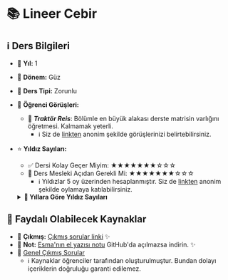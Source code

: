 # 📚 Lineer Cebir

## ℹ️ Ders Bilgileri

- 📅 **Yıl:** 1
- 📆 **Dönem:** Güz
- 🏫 **Ders Tipi:** Zorunlu
- 💭 **Öğrenci Görüşleri:**
  - 👤 **_Traktör Reis_**: Bölümle en büyük alakası derste matrisin varlığını öğretmesi. Kalmamak yeterli. 
    - ℹ️ Siz de [linkten](https://forms.gle/SzNmK1w4rVaKE4ee8) anonim şekilde görüşlerinizi belirtebilirsiniz.
- ⭐ **Yıldız Sayıları:**
  - ✅ Dersi Kolay Geçer Miyim: ★★★★★★★☆☆☆
  - 🎯 Ders Mesleki Açıdan Gerekli Mi: ★★★★★★★☆☆☆
    - ℹ️ Yıldızlar 5 oy üzerinden hesaplanmıştır. Siz de [linkten](https://forms.gle/3njZjmhm215YCAxe6) anonim şekilde oylamaya katılabilirsiniz.
  <details>
  <summary><b>📅 Yıllara Göre Yıldız Sayıları</b></summary>

    - 📅 *2023 yılı için yıldız bilgileri*
      - ✅ 2023 Yılında Dersi Kolay Geçer Miyim: ★★★★★★☆☆☆☆
      - 🎯 2023 Yılında Ders Mesleki Açıdan Gerekli Mi: ★★★★★★★★☆☆
        - ℹ️ Yıldızlar 2 oy üzerinden hesaplanmıştır. Siz de [linkten](https://forms.gle/3njZjmhm215YCAxe6) anonim şekilde oylamaya katılabilirsiniz.
    - 📅 *2024 yılı için yıldız bilgileri*
      - ✅ 2024 Yılında Dersi Kolay Geçer Miyim: ★★★★★★★★☆☆
      - 🎯 2024 Yılında Ders Mesleki Açıdan Gerekli Mi: ★★★★★★★☆☆☆
        - ℹ️ Yıldızlar 3 oy üzerinden hesaplanmıştır. Siz de [linkten](https://forms.gle/3njZjmhm215YCAxe6) anonim şekilde oylamaya katılabilirsiniz.
  </details>

## 📖 Faydalı Olabilecek Kaynaklar

- 📄 **Çıkmış:** [Çıkmış sorular linki](https://drive.google.com/drive/folders/1RP4nCQInEXmM37EqY38MDMNV2YD2WMik?usp=drive_link) ✨
- 📄 **Not:** [Esma'nın el yazısı notu](https://github.com/baselkelziye/YTU_Bilgisayar_Muhendisligi_Arsiv/blob/main/1-1/Lineer%20Cebir/slaytlar_notlar/2020/esma%20ekmek%C3%A7i%20notlar%C4%B1.pdf) GitHub'da açılmazsa indirin. ✨
- 📄 [Genel Çıkmış Sorular](https://drive.google.com/drive/folders/1imIiwx0xxIPWREGP-YqotnFdUku8Ealf?usp=sharing)
  - ℹ️ Kaynaklar öğrenciler tarafından oluşturulmuştur. Bundan dolayı içeriklerin doğruluğu garanti edilemez.
